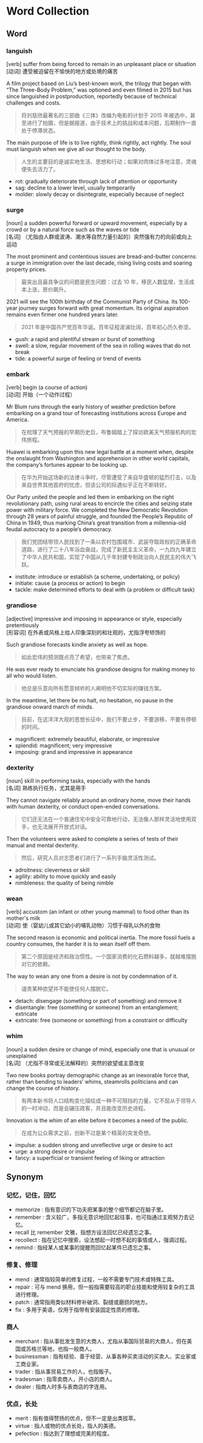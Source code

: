 # Word Collection

## Word

### languish

[verb] suffer from being forced to remain in an unpleasant place or situation  
[动词] 遭受被迫留在不愉快的地方或处境的痛苦

A film project based on Liu’s best-known work, the trilogy that began with “The Three-Body Problem,” was optioned and even filmed in 2015 but has since languished in postproduction, reportedly because of technical challenges and costs.

> 将刘慈欣最著名的三部曲《三体》改编为电影的计划于 2015 年被选中，甚至进行了拍摄，但是据报道，由于技术上的挑战和成本问题，后期制作一直处于停滞状态。

The main purpose of life is to live rightly, think rightly, act rightly. The soul must languish when we give all our thought to the body.

> 人生的主要目的是诚实地生活、思想和行动；如果对肉体过多地注意，灵魂便失去活力了。

- rot: gradually deteriorate through lack of attention or opportunity
- sag: decline to a lower level, usually temporarily
- molder: slowly decay or disintegrate, especially because of neglect

### surge

[noun] a sudden powerful forward or upward movement, especially by a crowd or by a natural force such as the waves or tide  
[名词] （尤指由人群或波涛、潮水等自然力量引起的）突然强有力的向前或向上运动

The most prominent and contentious issues are bread-and-butter concerns: a surge in immigration over the last decade, rising living costs and soaring property prices.

> 最突出且最具争议的问题是民生问题：过去 10 年，移民人数猛增，生活成本上涨，房价飙升。

2021 will see the 100th birthday of the Communist Party of China. Its 100-year journey surges forward with great momentum. Its original aspiration remains even firmer one hundred years later.

> 2021 年是中国共产党百年华诞。百年征程波澜壮阔，百年初心历久弥坚。

- gush: a rapid and plentiful stream or burst of something
- swell: a slow, regular movement of the sea in rolling waves that do not break
- tide: a powerful surge of feeling or trend of events

### embark

[verb] begin (a course of action)  
[动词] 开始（一个动作过程）

Mr Blum runs through the early history of weather prediction before embarking on a grand tour of forecasting institutions across Europe and America.

> 在梳理了天气预报的早期历史后，布鲁姆踏上了探访欧美天气预报机构的宏伟旅程。

Huawei is embarking upon this new legal battle at a moment when, despite the onslaught from Washington and apprehension in other world capitals, the company’s fortunes appear to be looking up.

> 在华为开始这场新的法律斗争时，尽管遭受了来自华盛顿的猛烈打击，以及来自世界其他首府的忧虑，但该公司的际遇似乎正在不断转好。

Our Party united the people and led them in embarking on the right revolutionary path, using rural areas to encircle the cities and seizing state power with military force. We completed the New Democratic Revolution through 28 years of painful struggle, and founded the People’s Republic of China in 1949, thus marking China’s great transition from a millennia-old feudal autocracy to a people’s democracy.

> 我们党团结带领人民找到了一条以农村包围城市、武装夺取政权的正确革命道路，进行了二十八年浴血奋战，完成了新民主主义革命，一九四九年建立了中华人民共和国，实现了中国从几千年封建专制政治向人民民主的伟大飞跃。

- institute: introduce or establish (a scheme, undertaking, or policy)
- initiate: cause (a process or action) to begin
- tackle: make determined efforts to deal with (a problem or difficult task)

### grandiose

[adjective] impressive and imposing in appearance or style, especially pretentiously  
[形容词] 在外表或风格上给人印象深刻的和壮观的，尤指浮夸矫饰的

Such grandiose forecasts kindle anxiety as well as hope.

> 如此宏伟的预测既点亮了希望，也带来了焦虑。

He was ever ready to enunciate his grandiose designs for making money to all who would listen.

> 他总是乐意向所有愿意倾听的人阐明他不切实际的赚钱方案。

In the meantime, let there be no halt, no hesitation, no pause in the grandiose onward march of minds.

> 目前，在这洋洋大观的思想长征中，我们不要止步，不要游移，不要有停顿的时间。

- magnificent: extremely beautiful, elaborate, or impressive
- splendid: magnificent; very impressive
- imposing: grand and impressive in appearance

### dexterity

[noun] skill in performing tasks, especially with the hands  
[名词] 熟练执行任务，尤其是用手

They cannot navigate reliably around an ordinary home, move their hands with human dexterity, or conduct open-ended conversations.

> 它们还无法在一个普通住宅中安全可靠地行动，无法像人那样灵活地使用双手，也无法展开开放式对话。

Then the volunteers were asked to complete a series of tests of their manual and mental dexterity.

> 然后，研究人员对志愿者们进行了一系列手脑灵活性测试。

- adroitness: cleverness or skill
- agility: ability to move quickly and easily
- nimbleness: the quality of being nimble

### wean

[verb] accustom (an infant or other young mammal) to food other than its mother's milk  
[动词] 使（婴幼儿或其它幼小的哺乳动物）习惯于母乳以外的食物

The second reason is economic and political inertia. The more fossil fuels a country consumes, the harder it is to wean itself off them.

> 第二个原因是经济和政治惯性。一个国家消费的化石燃料越多，就越难摆脱对它的依赖。

The way to wean any one from a desire is not by condemnation of it.

> 谴责某种欲望并不能使任何人摆脱它。

- detach: disengage (something or part of something) and remove it
- disentangle: free (something or someone) from an entanglement; extricate
- extricate: free (someone or something) from a constraint or difficulty

### whim

[noun] a sudden desire or change of mind, especially one that is unusual or unexplained  
[名词] （尤指不寻常或无法解释的）突然的欲望或主意改变

Two new books portray demographic change as an inexorable force that, rather than bending to leaders’ whims, steamrolls politicians and can change the course of history.

> 有两本新书将人口结构变化描绘成一种不可阻挡的力量，它不屈从于领导人的一时冲动，而是会碾压政客，并且能改变历史进程。

Innovation is the whim of an elite before it becomes a need of the public.

> 在成为公众需求之前，创新不过是某个精英的突发奇想。

- impulse: a sudden strong and unreflective urge or desire to act
- urge: a strong desire or impulse
- fancy: a superficial or transient feeling of liking or attraction

## Synonym

### 记忆，记住，回忆

- memorize : 指有意识的下功夫把某事的整个细节都记在脑子里。
- remember : 含义较广，多指无意识地回忆起往事，也可指通过主观努力去记忆。
- recall 比 remember 文雅，指想方设法回忆已经遗忘之事。
- recollect : 指在记忆中搜索，设法想起一时想不起的事情或人，强调过程。
- remind : 指经某人或某事的提醒而回忆起某件已遗忘之事。

### 修复、修理

- mend : 通常指较简单的修复过程，一般不需要专门技术或特殊工具。
- repair : 可与 mend 换用，但一般指需要较高的职业技能和使用较复杂的工具进行修理。
- patch : 通常指用类似材料修补破洞、裂缝或磨损的地方。
- fix : 多用于美语，仅用于指带有安装固定性质的修理。

### 商人

- merchant : 指从事批发生意的大商人，尤指从事国际贸易的大商人，但在美国或苏格兰等地，也指一般商人。
- businessman : 指有经验、善于经营、从事各种买卖活动的买卖人、实业家或工商业家。
- trader : 指从事贸易工作的人，也指贩子。
- tradesman : 指零卖商人，开小店的商人。
- dealer : 指商人时多与表商店的字连用。

### 优点，长处

- merit : 指有值得赞扬的优点，但不一定是出类拔萃。
- virtue : 指人或物的优点长处，指人的美德。
- pefection : 指达到了理想或完美的程度。
